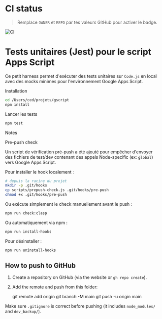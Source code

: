 # CI status

> Remplace `OWNER` et `REPO` par tes valeurs GitHub pour activer le badge.

![CI](https://github.com/OWNER/REPO/actions/workflows/ci.yml/badge.svg)

# Tests unitaires (Jest) pour le script Apps Script

Ce petit harness permet d'exécuter des tests unitaires sur `Code.js` en local avec des mocks minimes pour l'environnement Google Apps Script.

Installation

```bash
cd /Users/ced/projets/gscript
npm install
```

Lancer les tests

```bash
npm test
```

Notes

Pre-push check

Un script de vérification pré-push a été ajouté pour empêcher d'envoyer des fichiers de test/dev contenant des appels Node-specific (ex: `global`) vers Google Apps Script.

Pour installer le hook localement :

```bash
# depuis la racine du projet
mkdir -p .git/hooks
cp scripts/prepush-check.js .git/hooks/pre-push
chmod +x .git/hooks/pre-push
```

Ou exécute simplement le check manuellement avant le push :

```bash
npm run check:clasp
```

Ou automatiquement via npm :

```bash
npm run install-hooks
```

Pour désinstaller :

```bash
npm run uninstall-hooks
```

## How to push to GitHub

1. Create a repository on GitHub (via the website or `gh repo create`).
2. Add the remote and push from this folder:

   git remote add origin <your-repo-url>
   git branch -M main
   git push -u origin main

Make sure `.gitignore` is correct before pushing (it includes `node_modules/` and `dev_backup/`).
